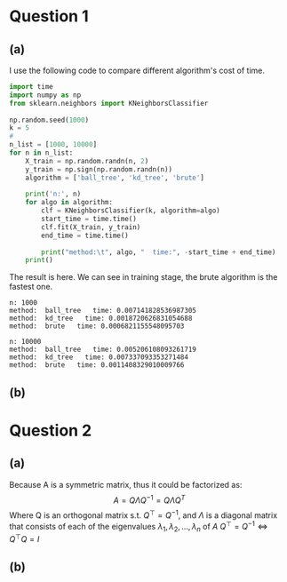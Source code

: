 # Question 1
## (a)
I use the following code to compare different algorithm's cost of time.
```python
import time  
import numpy as np  
from sklearn.neighbors import KNeighborsClassifier  
  
np.random.seed(1000)  
k = 5  
#  
n_list = [1000, 10000]  
for n in n_list:  
    X_train = np.random.randn(n, 2)  
    y_train = np.sign(np.random.randn(n))  
    algorithm = ['ball_tree', 'kd_tree', 'brute']  
  
    print('n:', n)  
    for algo in algorithm:  
        clf = KNeighborsClassifier(k, algorithm=algo)  
        start_time = time.time()  
        clf.fit(X_train, y_train)  
        end_time = time.time()  
  
        print("method:\t", algo, "  time:", -start_time + end_time)  
    print()
```

The result is here. We can see in training stage, the brute algorithm is the fastest one.
```
n: 1000
method:	 ball_tree   time: 0.007141828536987305
method:	 kd_tree   time: 0.0018720626831054688
method:	 brute   time: 0.0006821155548095703

n: 10000
method:	 ball_tree   time: 0.005206108093261719
method:	 kd_tree   time: 0.007337093353271484
method:	 brute   time: 0.0011408329010009766
```
## (b)

# Question 2
## (a)
Because A is a symmetric matrix, thus it could be factorized as:
$$
A=Q\Lambda Q^{-1}=Q\Lambda Q^T
$$
Where Q is an orthogonal matrix s.t.  $Q^{\top}=Q^{-1}$, and $\Lambda$ is a diagonal matrix that consists of each of the eigenvalues $\lambda_{1},\lambda_{2},\ldots,\lambda_{n}$ of $A$
$Q^{\top}=Q^{-1} \Leftrightarrow Q^{\top}Q=I$

## (b)
